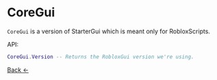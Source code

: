 # CoreGui
`CoreGui` is a version of StarterGui which is meant only for RobloxScripts.

API:
```Lua
CoreGui.Version -- Returns the RobloxGui version we're using.
```

[Back <-](/docs/Services/GuiService.md)